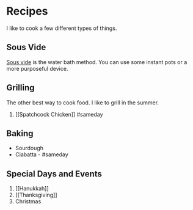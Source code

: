 
# Recipes

I like to cook a few different types of things. 

## Sous Vide

[Sous vide](https://ranon.github.io/neuron/sous_vide.html) is the water bath method. You can use some instant pots or a more purposeful device.

## Grilling 

The other best way to cook food. I like to grill in the summer. 

1. [[Spatchcock Chicken]] #sameday

## Baking 
- Sourdough
- Ciabatta - #sameday

## Special Days and Events

1. [[Hanukkah]] 
2. [[Thanksgiving]]
4. Christmas